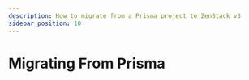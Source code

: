 ```yaml
---
description: How to migrate from a Prisma project to ZenStack v3
sidebar_position: 10
---
```


# Migrating From Prisma
